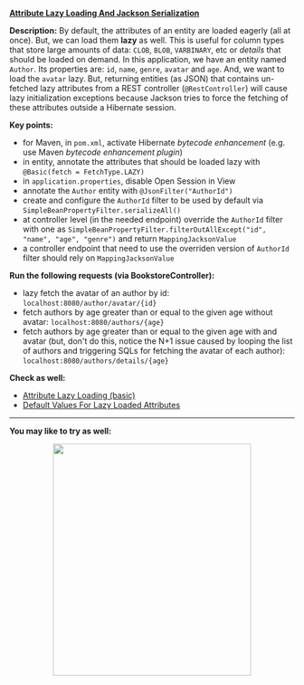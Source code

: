 **[Attribute Lazy Loading And Jackson Serialization](https://github.com/AnghelLeonard/Hibernate-SpringBoot/tree/master/HibernateSpringBootAttributeLazyLoadingJacksonSerialization)**
 
**Description:** By default, the attributes of an entity are loaded eagerly (all at once). But, we can load them **lazy** as well. This is useful for column types that store large amounts of data: `CLOB`, `BLOB`, `VARBINARY`, etc or *details* that should be loaded on demand. In this application, we have an entity named `Author`. Its properties are: `id`, `name`, `genre`, `avatar` and `age`. And, we want to load the `avatar` lazy. But, returning entities (as JSON) that contains un-fetched lazy attributes from a REST controller (`@RestController`) will cause lazy initialization exceptions because Jackson tries to force the fetching of these attributes outside a Hibernate session. 

**Key points:**
- for Maven, in `pom.xml`, activate Hibernate *bytecode enhancement* (e.g. use Maven *bytecode enhancement plugin*)
- in entity, annotate the attributes that should be loaded lazy with `@Basic(fetch = FetchType.LAZY)`
- in `application.properties`, disable Open Session in View
- annotate the `Author` entity with `@JsonFilter("AuthorId")`
- create and configure the `AuthorId` filter to be used by default via `SimpleBeanPropertyFilter.serializeAll()`
- at controller level (in the needed endpoint) override the `AuthorId` filter with one as `SimpleBeanPropertyFilter.filterOutAllExcept("id", "name", "age", "genre")` and return `MappingJacksonValue`
- a controller endpoint that need to use the overriden version of `AuthorId` filter should rely on `MappingJacksonValue`
     
**Run the following requests (via BookstoreController):**
- lazy fetch the avatar of an author by id: `localhost:8080/author/avatar/{id}`
- fetch authors by age greater than or equal to the given age without avatar: `localhost:8080/authors/{age}`
- fetch authors by age greater than or equal to the given age with and avatar (but, don't do this, notice the N+1 issue caused by looping the list of authors and triggering SQLs for fetching the avatar of each author): `localhost:8080/authors/details/{age}`

**Check as well:**
- [Attribute Lazy Loading (basic)](https://github.com/AnghelLeonard/Hibernate-SpringBoot/blob/master/HibernateSpringBootAttributeLazyLoadingBasic)
- [Default Values For Lazy Loaded Attributes](https://github.com/AnghelLeonard/Hibernate-SpringBoot/tree/master/HibernateSpringBootAttributeLazyLoadingDefaultValues)

--------------------------------

**You may like to try as well:**
<a href="https://leanpub.com/java-persistence-performance-illustrated-guide"><p align="center"><img src="https://github.com/AnghelLeonard/Hibernate-SpringBoot/blob/master/Java%20Persistence%20Performance%20Illustrated%20Guide.jpg" height="410" width="350"/></p></a>
